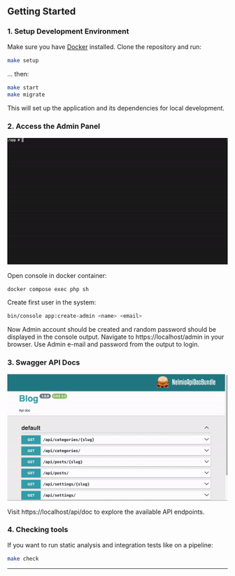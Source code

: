 ## Getting Started

### 1. **Setup Development Environment**
Make sure you have [Docker](https://www.docker.com/products/docker-desktop/) installed. Clone the repository and run:

```bash
make setup
```
... then:
```bash
make start
make migrate
```
This will set up the application and its dependencies for local development.

### 2. **Access the Admin Panel**

![Creating Admin user](assets/create-admin.gif)

Open console in docker container:
```bash
docker compose exec php sh
```

Create first user in the system:
```bash
bin/console app:create-admin <name> <email>
```

Now Admin account should be created and random password should be displayed in the console output.
Navigate to https://localhost/admin in your browser. Use Admin e-mail and password from the output to login.

### 3. **Swagger API Docs**

![Working with api](assets/working-with-api.gif)

Visit https://localhost/api/doc to explore the available API endpoints.

### 4. **Checking tools**

If you want to run static analysis and integration tests like on a pipeline:

```bash
make check
```

---
